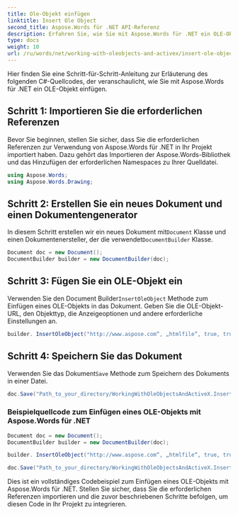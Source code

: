 ```yaml
---
title: Ole-Objekt einfügen
linktitle: Insert Ole Object
second_title: Aspose.Words für .NET API-Referenz
description: Erfahren Sie, wie Sie mit Aspose.Words für .NET ein OLE-Objekt in ein Dokument einfügen.
type: docs
weight: 10
url: /ru/words/net/working-with-oleobjects-and-activex/insert-ole-object/
---
```


Hier finden Sie eine Schritt-für-Schritt-Anleitung zur Erläuterung des folgenden C#-Quellcodes, der veranschaulicht, wie Sie mit Aspose.Words für .NET ein OLE-Objekt einfügen.

## Schritt 1: Importieren Sie die erforderlichen Referenzen
Bevor Sie beginnen, stellen Sie sicher, dass Sie die erforderlichen Referenzen zur Verwendung von Aspose.Words für .NET in Ihr Projekt importiert haben. Dazu gehört das Importieren der Aspose.Words-Bibliothek und das Hinzufügen der erforderlichen Namespaces zu Ihrer Quelldatei.

```csharp
using Aspose.Words;
using Aspose.Words.Drawing;
```

## Schritt 2: Erstellen Sie ein neues Dokument und einen Dokumentengenerator
 In diesem Schritt erstellen wir ein neues Dokument mit`Document` Klasse und einen Dokumentenersteller, der die verwendet`DocumentBuilder` Klasse.

```csharp
Document doc = new Document();
DocumentBuilder builder = new DocumentBuilder(doc);
```

## Schritt 3: Fügen Sie ein OLE-Objekt ein
 Verwenden Sie den Document Builder`InsertOleObject` Methode zum Einfügen eines OLE-Objekts in das Dokument. Geben Sie die OLE-Objekt-URL, den Objekttyp, die Anzeigeoptionen und andere erforderliche Einstellungen an.

```csharp
builder. InsertOleObject("http://www.aspose.com“, „htmlfile“, true, true, null);
```

## Schritt 4: Speichern Sie das Dokument
 Verwenden Sie das Dokument`Save` Methode zum Speichern des Dokuments in einer Datei.

```csharp
doc.Save("Path_to_your_directory/WorkingWithOleObjectsAndActiveX.InsertOleObject.docx");
```

### Beispielquellcode zum Einfügen eines OLE-Objekts mit Aspose.Words für .NET

```csharp
Document doc = new Document();
DocumentBuilder builder = new DocumentBuilder(doc);

builder. InsertOleObject("http://www.aspose.com“, „htmlfile“, true, true, null);

doc.Save("Path_to_your_directory/WorkingWithOleObjectsAndActiveX.InsertOleObject.docx");
```

Dies ist ein vollständiges Codebeispiel zum Einfügen eines OLE-Objekts mit Aspose.Words für .NET. Stellen Sie sicher, dass Sie die erforderlichen Referenzen importieren und die zuvor beschriebenen Schritte befolgen, um diesen Code in Ihr Projekt zu integrieren.
